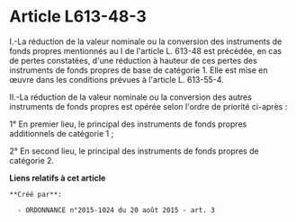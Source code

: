 # Article L613-48-3

I.-La réduction de la valeur nominale ou la conversion des instruments de fonds propres mentionnés au I de l'article L.
613-48 est précédée, en cas de pertes constatées, d'une réduction à hauteur de ces pertes des instruments de fonds propres de
base de catégorie 1. Elle est mise en œuvre dans les conditions prévues à l'article L. 613-55-4. 

II.-La réduction de la valeur nominale ou la conversion des autres instruments de fonds propres est opérée selon l'ordre de
priorité ci-après : 

1° En premier lieu, le principal des instruments de fonds propres additionnels de catégorie 1 ; 

2° En second lieu, le principal des instruments de fonds propres de catégorie 2.

**Liens relatifs à cet article**

	**Créé par**:

	  - ORDONNANCE n°2015-1024 du 20 août 2015 - art. 3
